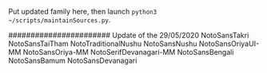 Put updated family here, then launch `python3 ~/scripts/maintainSources.py`.

#######################
Update of the 29/05/2020
NotoSansTakri
NotoSansTaiTham
NotoTraditionalNushu
NotoSansNushu
NotoSansOriyaUI-MM
NotoSansOriya-MM
NotoSerifDevanagari-MM
NotoSansBengali
NotoSansBamum
NotoSansDevanagari
